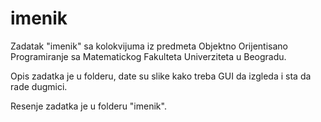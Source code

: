 # imenik

Zadatak "imenik" sa kolokvijuma iz predmeta Objektno Orijentisano Programiranje sa Matematickog Fakulteta Univerziteta u Beogradu.

Opis zadatka je u folderu, date su slike kako treba GUI da izgleda i sta da rade dugmici.

Resenje zadatka je u folderu "imenik".
